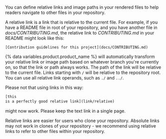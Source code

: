 You can define relative links and image paths in your rendered files to help readers navigate to other files in your repository.

A relative link is a link that is relative to the current file. For example, if you have a  README file in root of your repository, and you have another file in _docs/CONTRIBUTING.md_, the relative link to _CONTRIBUTING.md_ in your README might look like this:

```text
[Contribution guidelines for this project](docs/CONTRIBUTING.md)
```

{% data variables.product.product_name %} will automatically transform your relative link or image path based on whatever branch you're currently on, so that the link or path always works. The path of the link will be relative to the current file. Links starting with `/` will be relative to the repository root. You can use all relative link operands, such as `./` and `../`.

Please not that using links in this way:

```markdown
[this
is a perfectly good relative link](link/relative)
```

might now work. Please keep the text link in a single page.

Relative links are easier for users who clone your repository. Absolute links may not work in clones of your repository - we recommend using relative links to refer to other files within your repository.
